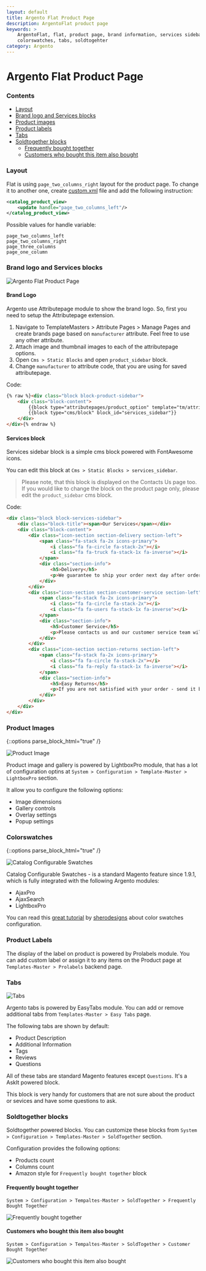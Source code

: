 ```yaml
---
layout: default
title: Argento Flat Product Page
description: ArgentoFlat product page
keywords: >
    ArgentoFlat, flat, product page, brand information, services sidebar,
    colorswatches, tabs, soldtogehter
category: Argento
---
```


# Argento Flat Product Page

### Contents

 -  [Layout](#layout)
 -  [Brand logo and Services blocks](#brand-logo-and-services-blocks)
 -  [Product images](#product-images)
 -  [Product labels](#product-labels)
 -  [Tabs](#tabs)
 -  [Soldtogether blocks](#soldtogether-blocks)
    - [Frequently bought together](#frequently-bought-together)
    - [Customers who bought this item also bought](#customers-who-bought-this-item-also-bought)

### Layout

Flat is using `page_two_columns_right` layout for the product page. To
change it to another one, create [custom.xml][custom_xml] file and add the
following instruction:

```xml
<catalog_product_view>
    <update handle="page_two_columns_left"/>
</catalog_product_view>
```

Possible values for handle variable:

```
page_two_columns_left
page_two_columns_right
page_three_columns
page_one_column
```

### Brand logo and Services blocks

![Argento Flat Product Page](https://cldup.com/Mi6xHZ6A2u-3000x3000.png)

#### Brand Logo

Argento use Attributepage module to show the brand logo. So, first you need
to setup the Attributepage extension.

1. Navigate to TemplateMasters > Attribute Pages > Manage Pages and create brands
page based on `manufacturer` attribute. Feel free to use any other attribute.
2. Attach image and thumbnail images to each of the attributepage options.
3. Open `Cms > Static Blocks` and open `product_sidebar` block.
4. Change `manufacturer` to attribute code, that you are using for saved attributepage.

Code:

```html
{% raw %}<div class="block block-product-sidebar">
    <div class="block-content">
        {{block type="attributepages/product_option" template="tm/attributepages/product/options.phtml" width="180" height="90" use_image="1" image_type="image" use_link="1" attribute_code="manufacturer" css_class="hidden-label"}}
        {{block type="cms/block" block_id="services_sidebar"}}
    </div>
</div>{% endraw %}
```

#### Services block

Services sidebar block is a simple cms block powered with FontAwesome icons.

You can edit this block at `Cms > Static Blocks > services_sidebar`.

> Please note, that this block is displayed on the Contacts Us page too.
>  If you would like to change the block on the product page only, please edit
>  the `product_sidebar` cms block.

Code:

```html
<div class="block block-services-sidebar">
    <div class="block-title"><span>Our Services</span></div>
    <div class="block-content">
        <div class="icon-section section-delivery section-left">
            <span class="fa-stack fa-2x icons-primary">
                <i class="fa fa-circle fa-stack-2x"></i>
                <i class="fa fa-truck fa-stack-1x fa-inverse"></i>
            </span>
            <div class="section-info">
                <h5>Delivery</h5>
                <p>We guarantee to ship your order next day after order has been submitted</p>
            </div>
        </div>
        <div class="icon-section section-customer-service section-left">
            <span class="fa-stack fa-2x icons-primary">
                <i class="fa fa-circle fa-stack-2x"></i>
                <i class="fa fa-users fa-stack-1x fa-inverse"></i>
            </span>
            <div class="section-info">
                <h5>Customer Service</h5>
                <p>Please contacts us and our customer service team will answer all your questions</p>
            </div>
        </div>
        <div class="icon-section section-returns section-left">
            <span class="fa-stack fa-2x icons-primary">
                <i class="fa fa-circle fa-stack-2x"></i>
                <i class="fa fa-reply fa-stack-1x fa-inverse"></i>
            </span>
            <div class="section-info">
                <h5>Easy Returns</h5>
                <p>If you are not satisfied with your order - send it back within  30 days after day of purchase!</p>
            </div>
        </div>
    </div>
</div>
```

### Product Images

{::options parse_block_html="true" /}
<div class="mdl-grid"><div class="mdl-cell mdl-cell--3-col mdl-cell--2-col-tablet">

![Product Image](/images/argento/flat/product-page/product-images.png)

</div><div class="mdl-cell mdl-cell--9-col mdl-cell--6-col-tablet">

Product image and gallery is powered by LightboxPro module, that has a lot of
configuration optins at `System > Configuration > Template-Master > LightboxPro`
section.

It allow you to configure the following options:

- Image dimensions
- Gallery controls
- Overlay settings
- Popup settings

</div></div>

### Colorswatches

{::options parse_block_html="true" /}
<div class="mdl-grid"><div class="mdl-cell mdl-cell--3-col mdl-cell--2-col-tablet">

![Catalog Configurable Swatches](/images/argento/pure2/product-page/colorswatches.png)

</div><div class="mdl-cell mdl-cell--9-col mdl-cell--6-col-tablet">

Catalog Configurable Swatches - is a standard Magento feature since 1.9.1, which
is fully integrated with the following Argento modules:

- AjaxPro
- AjaxSearch
- LightboxPro

You can read this
[great tutorial][colorswatches] by [sherodesigns](http://sherodesigns.com) about
color swatches configuration.

</div></div>

### Product Labels

The display of the label on product is powered by Prolabels module. You can add
custom label or assign it to any items on the Product page at
`Templates-Master > Prolabels` backend page.

### Tabs

![Tabs](/images/argento/pure2/product-page/tabs.png)

Argento tabs is powered by EasyTabs module. You can add or remove additional tabs
from `Templates-Master > Easy Tabs` page.

The following tabs are shown by default:

- Product Description
- Additional Information
- Tags
- Reviews
- Questions

All of these tabs are standard Magento features except `Questions`. It's a AskIt
powered block.

This block is very handy for customers that are not sure about the product or
sevices and have some questions to ask.

### Soldtogether blocks

Soldtogether powered blocks. You can customize these blocks
from  `System > Configuration > Templates-Master > SoldTogether` section.

Configuration provides the following options:

- Products count
- Columns count
- Amazon style for `Frequently bought together` block

#### Frequently bought together

`System > Configuration > Tempaltes-Master > SoldTogether > Frequently Bought Together`

![Frequently bought together](/images/argento/flat/product-page/frequently-bought-together.png)

#### Customers who bought this item also bought

`System > Configuration > Tempaltes-Master > SoldTogether > Customer Bought Together`

![Customers who bought this item also bought](/images/argento/flat/product-page/customers-who-bought-also-bought.png)

[custom_xml]: /m1/argento/theme-customization/small-changes/#custom-layout-update-file "custom.xml layout"
[fontawesome]: http://fontawesome.io/icons/ "FontAwesome Icons"
[colorswatches]: http://sherodesigns.com/tutorial-configurable-swatches-in-magento/ "Catalog Configurable Swatches tutorial"
